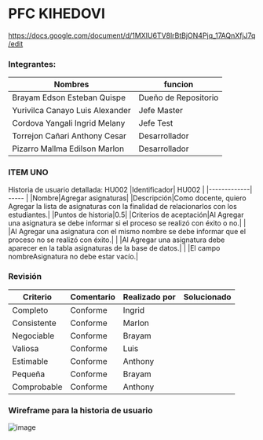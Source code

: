 # PFC KIHEDOVI
https://docs.google.com/document/d/1MXIU6TV8lrBtBjON4Pjq_17AQnXfjJ7q/edit

### Integrantes:
| Nombres | funcion |
| ------------- | ------------- |
| Brayam Edson Esteban Quispe  | Dueño  de Repositorio|
| Yurivilca Canayo Luis Alexander | Jefe  Master  |
| Cordova Yangali Ingrid Melany | Jefe  Test |
| Torrejon Cañari Anthony Cesar | Desarrollador |
| Pizarro Mallma Edilson Marlon | Desarrollador  |

### ITEM UNO
Historia de usuario detallada: HU002
|Identificador| HU002 |
|-------------| ----- |
|Nombre|Agregar asignaturas|
|Descripción|Como docente, quiero Agregar la lista de asignaturas con la finalidad de relacionarlos con los estudiantes.|
|Puntos de historia|0.5|
|Criterios de aceptación|Al Agregar una asignatura se debe informar si el proceso se realizó con éxito o no.|
|                       |Al Agregar una asignatura con el mismo nombre se debe informar que el proceso no se realizó con éxito.|
|                       |Al Agregar una asignatura debe aparecer en la tabla asignaturas de la base de datos.|
|                       |El campo nombreAsignatura no debe estar vacío.|


### Revisión
| Criterio | Comentario | Realizado por | Solucionado |
| -------- | ---------- | ------------- | ----------- |
|Completo|Conforme|Ingrid|      |
|Consistente|Conforme|Marlon|
|Negociable|Conforme|Brayam|
|Valiosa|Conforme|Luis|
|Estimable|Conforme|Anthony|
|Pequeña|Conforme|Brayam|
|Comprobable|Conforme|Anthony| 


### Wireframe para la historia de usuario

![image](https://user-images.githubusercontent.com/108594728/177216056-2e9c0b05-0b0b-4d73-84bb-8c988e0be35b.png)
